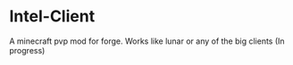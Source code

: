# Intel-Client
A minecraft pvp mod for forge. Works like lunar or any of the big clients (In progress)

